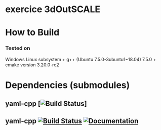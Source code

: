 # exercice 3dOutSCALE

# How to Build #

### Tested on
Windows Linux subsystem + g++ (Ubuntu 7.5.0-3ubuntu1~18.04) 7.5.0 + cmake version 3.20.0-rc2

# Dependencies (submodules)

## yaml-cpp [![Build Status](https://travis-ci.org/jbeder/yaml-cpp.svg?branch=master)]
## yaml-cpp [![Build Status](https://travis-ci.org/jbeder/yaml-cpp.svg?branch=master)](https://travis-ci.org/jbeder/yaml-cpp) [![Documentation](https://codedocs.xyz/jbeder/yaml-cpp.svg)](https://codedocs.xyz/jbeder/yaml-cpp/)

